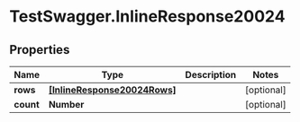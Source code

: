 # TestSwagger.InlineResponse20024

## Properties

Name | Type | Description | Notes
------------ | ------------- | ------------- | -------------
**rows** | [**[InlineResponse20024Rows]**](InlineResponse20024Rows.md) |  | [optional] 
**count** | **Number** |  | [optional] 


